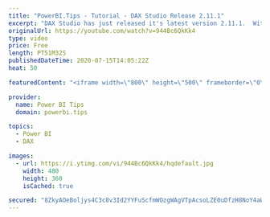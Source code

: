 ```yaml
---
title: "PowerBI.Tips - Tutorial - DAX Studio Release 2.11.1"
excerpt: "DAX Studio has just released it's latest version 2.11.1.  With this release comes a number of great improvements.  Come listen to the Creator Darren Gosbell review the latest features of DAX Studio.  New features include:  - Query Builder  - Query Benchmark  - More Quick access buttons  - Exporting button"
originalUrl: https://youtube.com/watch?v=944Bc6QkKk4
type: video
price: Free
length: PT51M32S
publishedDateTime: 2020-07-15T14:05:22Z
heat: 50

featuredContent: "<iframe width=\"800\" height=\"500\" frameborder=\"0\" src=\"https://www.youtube.com/embed/944Bc6QkKk4\" allow=\"accelerometer; autoplay; encrypted-media; gyroscope; picture-in-picture\" allowfullscreen></iframe>"

provider:
  name: Power BI Tips
  domain: powerbi.tips

topics:
  - Power BI
  - DAX

images:
  - url: https://i.ytimg.com/vi/944Bc6QkKk4/hqdefault.jpg
    width: 480
    height: 360
    isCached: true

secured: "8ZkyAOeBoljys4C3c8v3Id2YYFuScfmWOzgWAgVTpAcsoLZE0uDfzH8NoY4aW5oEfsT0j2SE6sO+e8RVCQgdAywhl1CQilu8SKsF/wmjbm+dqb/rcr5cve3o0P7o77bJvOaet1ayna3OF1jYkuuX2wU3AONmULZwASghnuEBkqzl5i3+VXyLFvj82usMcqgzO+gryck+WD1sSyiGouaQhCyuZ6b5CmRx+eRWk1KKt59hIhnN1EdsEngdSGETjYmHCrKFjDcPZHTSFEAYzjPtjmk9o26ge7VQ/XYtJVSaEWji6ujJw9rPGr8XlYlKIiQNCLvDt8SZ3WG2tbDRhEgEi8dxZPHUOIJKSCXmVhtzbzqSLWgkX3p79BTPxvkUphW4GSApMUREPHAnY70CyicXi44KkZY48qESCF8EGqLza4Y=;oVfcMlhJg+QJERawiYbvJQ=="
---
```


